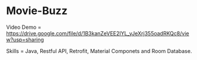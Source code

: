 # Movie-Buzz
Video Demo = https://drive.google.com/file/d/1B3kanZeVEE2IYL_yJeXrj355oadRKQc8/view?usp=sharing

Skills = Java, Restful API, Retrofit, Material Componets and Room Database.
